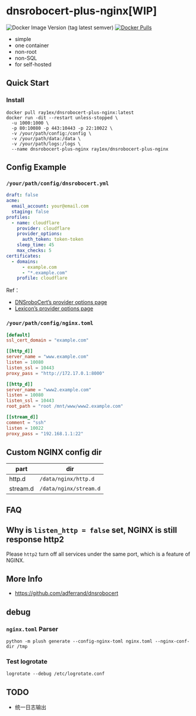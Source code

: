 # dnsrobocert-plus-nginx[WIP]

![Docker Image Version (tag latest semver)](https://img.shields.io/docker/v/ray1ex/dnsrobocert-plus-nginx/latest)
[![Docker Pulls](https://img.shields.io/docker/pulls/ray1ex/dnsrobocert-plus-nginx)](https://hub.docker.com/r/ray1ex/dnsrobocert-plus-nginx/tags)

- simple
- one container
- non-root
- non-SQL
- for self-hosted

## Quick Start

### Install

```shell
docker pull ray1ex/dnsrobocert-plus-nginx:latest
docker run -dit --restart unless-stopped \
  -u 1000:1000 \
  -p 80:10080 -p 443:10443 -p 22:10022 \
  -v /your/path/config:/config \
  -v /your/path/data:/data \
  -v /your/path/logs:/logs \
  --name dnsrobocert-plus-nginx ray1ex/dnsrobocert-plus-nginx
```

## Config Example

### `/your/path/config/dnsrobocert.yml`

```yaml
draft: false
acme:
  email_account: your@email.com
  staging: false
profiles:
  - name: cloudflare
    provider: cloudflare
    provider_options:
      auth_token: token-token
    sleep_time: 45
    max_checks: 5
certificates:
  - domains:
      - example.com
      - "*.example.com"
    profile: cloudflare
```

Ref：

- [DNSroboCert’s provider options page](https://dnsrobocert.readthedocs.io/en/latest/configuration_reference.html)
- [Lexicon’s provider options page](https://dns-lexicon.readthedocs.io/en/latest/providers_options.html)

### `/your/path/config/nginx.toml`

```toml
[default]
ssl_cert_domain = "example.com"

[[http_d]]
server_name = "www.example.com"
listen = 10080
listen_ssl = 10443
proxy_pass = "http://172.17.0.1:8000"

[[http_d]]
server_name = "www2.example.com"
listen = 10080
listen_ssl = 10443
root_path = "root /mnt/www/www2.example.com"

[[stream_d]]
comment = "ssh"
listen = 10022
proxy_pass = "192.168.1.1:22"
```

## Custom NGINX config dir

| part     | dir                    |
| -------- | ---------------------- |
| http.d   | `/data/nginx/http.d`   |
| stream.d | `/data/nginx/stream.d` |

## FAQ

## Why is `listen_http = false` set, NGINX is still response http2

Please `http2` turn off all services under the same port, which is a feature of NGINX.

## More Info

- <https://github.com/adferrand/dnsrobocert>

## debug

### `nginx.toml` Parser

```shell
python -m plush generate --config-nginx-toml nginx.toml --nginx-conf-dir /tmp
```

### Test logrotate

```shell
logrotate --debug /etc/logrotate.conf
```

## TODO

- 统一日志输出
